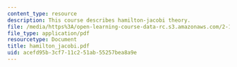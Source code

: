```yaml
---
content_type: resource
description: This course describes hamilton-jacobi theory.
file: /media/https%3A/open-learning-course-data-rc.s3.amazonaws.com/2-141-modeling-and-simulation-of-dynamic-systems-fall-2006/acefd95b3cf711c251ab55257bea8a9e_hamilton_jacobi.pdf
file_type: application/pdf
resourcetype: Document
title: hamilton_jacobi.pdf
uid: acefd95b-3cf7-11c2-51ab-55257bea8a9e
---
```

